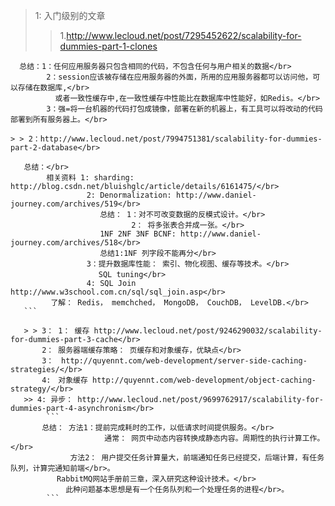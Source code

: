 > 1: 入门级别的文章</br>
   > > 1.http://www.lecloud.net/post/7295452622/scalability-for-dummies-part-1-clones</br>
   ```
     总结：1：任何应用服务器只包含相同的代码，不包含任何与用户相关的数据</br>
           2：session应该被存储在应用服务器的外面，所用的应用服务器都可以访问他，可以存储在数据库,</br>
             或者一致性缓存中,在一致性缓存中性能比在数据库中性能好，如Redis。</br>
           3：强=将一台机器的代码打包成镜像，部署在新的机器上，有工具可以将改动的代码部署到所有服务器上。</br>
   ```
   
    > > 2：http://www.lecloud.net/post/7994751381/scalability-for-dummies-part-2-database</br>
   ```
      总结：</br>
           相关资料 1: sharding: http://blog.csdn.net/bluishglc/article/details/6161475/</br>
                    2: Denormalization: http://www.daniel-journey.com/archives/519</br>
                       总结： 1：对不可改变数据的反模式设计。</br>
                              2： 将多张表合并成一张。</br>
                       1NF 2NF 3NF BCNF: http://www.daniel-journey.com/archives/518</br>
                       总结1:1NF 列字段不能再分</br>
                    3：提升数据库性能： 索引、物化视图、缓存等技术。</br>
                     　SQL tuning</br>
                    4: SQL Join http://www.w3school.com.cn/sql/sql_join.asp</br>
            了解： Redis， memchched， MongoDB， CouchDB， LevelDB.</br>
      ```     
         
      > > 3： 1： 缓存 http://www.lecloud.net/post/9246290032/scalability-for-dummies-part-3-cache</br>
          2： 服务器端缓存策略： 页缓存和对象缓存，优缺点</br>
          3：　http://quyennt.com/web-development/server-side-caching-strategies/</br>
          4:　对象缓存 http://quyennt.com/web-development/object-caching-strategy/</br>
      >> 4: 异步： http://www.lecloud.net/post/9699762917/scalability-for-dummies-part-4-asynchronism</br>
           ```
          总结： 方法1：提前完成耗时的工作，以低请求时间提供服务。</br>
                        通常： 网页中动态内容转换成静态内容。周期性的执行计算工作。</br>
          　　   方法2： 用户提交任务计算量大，前端通知任务已经提交，后端计算，有任务队列，计算完通知前端</br>。
          　　RabbitMQ网站手册前三章，深入研究这种设计技术。</br>
          　　  此种问题基本思想是有一个任务队列和一个处理任务的进程</br>。
           ```
